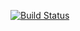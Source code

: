 [![Build Status](https://www.travis-ci.org/Yuriww/Yuriww_love.svg?branch=master)](https://www.travis-ci.org/Yuriww/Yuriww_love)
